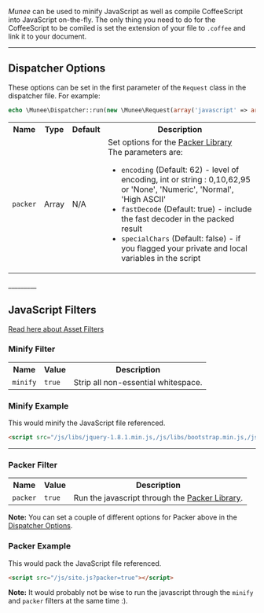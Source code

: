 *Munee* can be used to minify JavaScript as well as compile CoffeeScript into JavaScript on-the-fly. The only thing you need to do for the CoffeeScript to be comiled is set the extension of your file to `.coffee` and link it to your document.
________

<h2 id="dispatcher-options">Dispatcher Options</h2>

These options can be set in the first parameter of the `Request` class in the dispatcher file. For example:

```php
echo \Munee\Dispatcher::run(new \Munee\Request(array('javascript' => array('packer' => array('fastDecode' => false))));
```

<table>
  <tr>
    <th>Name</th><th>Type</th><th>Default</th><th>Description</th>
  </tr>
  <tr>
    <td><code>packer</code></td>
    <td>Array</td>
    <td>N/A</td>
    <td>
        Set options for the <a href="http://joliclic.free.fr/php/javascript-packer/en/" target="_blank">Packer Library</a><br>
        The parameters are:
        <ul>
            <li><code>encoding</code> (Default: 62) -  level of encoding, int or string : 0,10,62,95 or 'None', 'Numeric', 'Normal', 'High ASCII'</li>
            <li><code>fastDecode</code> (Default: true) - include the fast decoder in the packed result</li>
            <li><code>specialChars</code> (Default: false) - if you flagged your private and local variables in the script</li>
        </ul>
    </td>
  </tr>
</table>
_________

## JavaScript Filters
[Read here about Asset Filters](/Introducing_Munee#using-asset-filters)

### Minify Filter
<table>
  <tr>
    <th>Name</th><th>Value</th><th>Description</th>
  </tr>
  <tr>
    <td><code>minify</code></td>
    <td><code>true</code></td>
    <td>Strip all non-essential whitespace.</td>
  </tr>
</table>

### Minify Example

This would minify the JavaScript file referenced.
```html
<script src="/js/libs/jquery-1.8.1.min.js,/js/libs/bootstrap.min.js,/js/site.js?minify=true"></script>
```
_______

### Packer Filter
<table>
  <tr>
    <th>Name</th><th>Value</th><th>Description</th>
  </tr>
  <tr>
    <td><code>packer</code></td>
    <td><code>true</code></td>
    <td>Run the javascript through the <a href="http://joliclic.free.fr/php/javascript-packer/en/" target="_blank">Packer Library</a>.</td>
  </tr>
</table>

**Note:** You can set a couple of different options for Packer above in the [Dispatcher Options](#dispatcher-options).

### Packer Example

This would pack the JavaScript file referenced.
```html
<script src="/js/site.js?packer=true"></script>
```

**Note:** It would probably not be wise to run the javascript through the `minify` and `packer` filters at the same time :).
